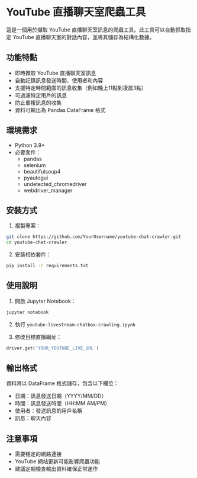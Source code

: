 # YouTube 直播聊天室爬蟲工具
這是一個用於擷取 YouTube 直播聊天室訊息的爬蟲工具。此工具可以自動抓取指定 YouTube 直播聊天室的對話內容，並將其儲存為結構化數據。

## 功能特點
- 即時擷取 YouTube 直播聊天室訊息
- 自動記錄訊息發送時間、使用者和內容
- 支援特定時間範圍的訊息收集（例如晚上11點到凌晨3點）
- 可過濾特定用戶的訊息
- 防止重複訊息的收集
- 資料可輸出為 Pandas DataFrame 格式

## 環境需求
- Python 3.9+
- 必要套件：
  - pandas
  - selenium
  - beautifulsoup4
  - pyautogui
  - undetected_chromedriver
  - webdriver_manager

## 安裝方式
1. 複製專案：
```bash
git clone https://github.com/YourUsername/youtube-chat-crawler.git
cd youtube-chat-crawler
```

2. 安裝相依套件：
```bash
pip install -r requirements.txt
```

## 使用說明
1. 開啟 Jupyter Notebook：
```bash
jupyter notebook
```

2. 執行 `youtube-livestream-chatbox-crawling.ipynb`

3. 修改目標直播網址：
```python
driver.get('YOUR_YOUTUBE_LIVE_URL')
```

## 輸出格式
資料將以 DataFrame 格式儲存，包含以下欄位：
- 日期：訊息發送日期（YYYY/MM/DD）
- 時間：訊息發送時間（HH:MM AM/PM）
- 使用者：發送訊息的用戶名稱
- 訊息：聊天內容

## 注意事項
- 需要穩定的網路連接
- YouTube 網站更新可能影響爬蟲功能
- 建議定期檢查輸出資料確保正常運作
